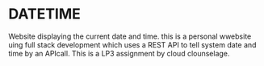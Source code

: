 # DATETIME
Website displaying the current date and time. this is a personal wwebsite uing full stack development which uses a REST API to tell system date and time by an APIcall. This is a LP3 assignment by cloud clounselage.
